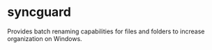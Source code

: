 # syncguard
Provides batch renaming capabilities for files and folders to increase organization on Windows.
